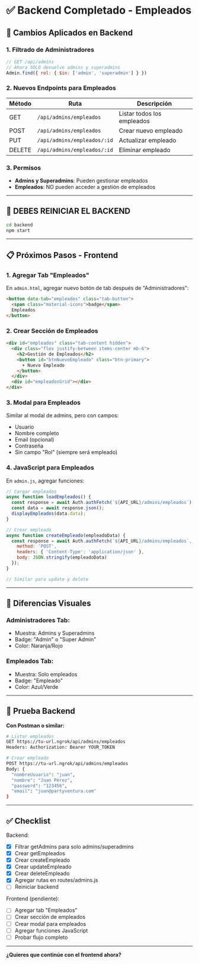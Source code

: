 # ✅ Backend Completado - Empleados

## 🎉 Cambios Aplicados en Backend

### 1. **Filtrado de Administradores**
```javascript
// GET /api/admins
// Ahora SOLO devuelve admins y superadmins
Admin.find({ rol: { $in: ['admin', 'superadmin'] } })
```

### 2. **Nuevos Endpoints para Empleados**

| Método | Ruta | Descripción |
|--------|------|-------------|
| GET | `/api/admins/empleados` | Listar todos los empleados |
| POST | `/api/admins/empleados` | Crear nuevo empleado |
| PUT | `/api/admins/empleados/:id` | Actualizar empleado |
| DELETE | `/api/admins/empleados/:id` | Eliminar empleado |

### 3. **Permisos**
- **Admins y Superadmins**: Pueden gestionar empleados
- **Empleados**: NO pueden acceder a gestión de empleados

---

## 🔄 DEBES REINICIAR EL BACKEND

```bash
cd backend
npm start
```

---

## 📋 Próximos Pasos - Frontend

### 1. **Agregar Tab "Empleados"**

En `admin.html`, agregar nuevo botón de tab después de "Administradores":

```html
<button data-tab="empleados" class="tab-button">
  <span class="material-icons">badge</span>
  Empleados
</button>
```

### 2. **Crear Sección de Empleados**

```html
<div id="empleados" class="tab-content hidden">
  <div class="flex justify-between items-center mb-6">
    <h2>Gestión de Empleados</h2>
    <button id="btnNuevoEmpleado" class="btn-primary">
      + Nuevo Empleado
    </button>
  </div>
  <div id="empleadosGrid"></div>
</div>
```

### 3. **Modal para Empleados**

Similar al modal de admins, pero con campos:
- Usuario
- Nombre completo
- Email (opcional)
- Contraseña
- Sin campo "Rol" (siempre será empleado)

### 4. **JavaScript para Empleados**

En `admin.js`, agregar funciones:

```javascript
// Cargar empleados
async function loadEmpleados() {
  const response = await Auth.authFetch(`${API_URL}/admins/empleados`);
  const data = await response.json();
  displayEmpleados(data.data);
}

// Crear empleado
async function createEmpleado(empleadoData) {
  const response = await Auth.authFetch(`${API_URL}/admins/empleados`, {
    method: 'POST',
    headers: { 'Content-Type': 'application/json' },
    body: JSON.stringify(empleadoData)
  });
}

// Similar para update y delete
```

---

## 🎨 Diferencias Visuales

### Administradores Tab:
- Muestra: Admins y Superadmins
- Badge: "Admin" o "Super Admin"
- Color: Naranja/Rojo

### Empleados Tab:
- Muestra: Solo empleados
- Badge: "Empleado"
- Color: Azul/Verde

---

## 🧪 Prueba Backend

**Con Postman o similar:**

```bash
# Listar empleados
GET https://tu-url.ngrok/api/admins/empleados
Headers: Authorization: Bearer YOUR_TOKEN

# Crear empleado
POST https://tu-url.ngrok/api/admins/empleados
Body: {
  "nombreUsuario": "juan",
  "nombre": "Juan Pérez",
  "password": "123456",
  "email": "juan@partyventura.com"
}
```

---

## ✅ Checklist

Backend:
- [x] Filtrar getAdmins para solo admins/superadmins
- [x] Crear getEmpleados
- [x] Crear createEmpleado
- [x] Crear updateEmpleado
- [x] Crear deleteEmpleado
- [x] Agregar rutas en routes/admins.js
- [ ] Reiniciar backend

Frontend (pendiente):
- [ ] Agregar tab "Empleados"
- [ ] Crear sección de empleados
- [ ] Crear modal para empleados
- [ ] Agregar funciones JavaScript
- [ ] Probar flujo completo

---

**¿Quieres que continúe con el frontend ahora?**
